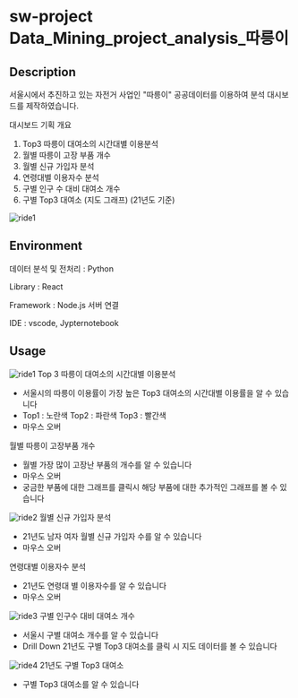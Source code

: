 # sw-project Data_Mining_project_analysis_따릉이
 

## Description
서울시에서 추진하고 있는 자전거 사업인 "따릉이" 공공데이터를 이용하여 분석 대시보드를 제작하였습니다. 

대시보드 기획 개요
 1.	Top3 따릉이 대여소의 시간대별 이용분석 
 2.	월별 따릉이 고장 부품 개수
 3.	월별 신규 가입자 분석
 4.	연령대별 이용자수 분석
 5.	구별 인구 수 대비 대여소 개수
 6.	구별 Top3 대여소 (지도 그래프)
(21년도 기준)


![ride1](https://github.com/Nahyun-K/sw-project/assets/80201895/e14e59ce-e59a-4f44-bd20-a025a9e5f6d2)


## Environment
데이터 분석 및 전처리 : Python

Library : React

Framework : Node.js 서버 연결

IDE : vscode, Jypternotebook 


## Usage

![ride1](https://github.com/Nahyun-K/sw-project/assets/80201895/e14e59ce-e59a-4f44-bd20-a025a9e5f6d2)
Top 3 따릉이 대여소의 시간대별 이용분석
- 서울시의 따릉이 이용률이 가장 높은 Top3 대여소의 시간대별 이용률을 알 수 있습니다
- Top1 : 노란색 Top2 : 파란색 Top3 : 빨간색
- 마우스 오버

월별 따릉이 고장부품 개수
- 월별 가장 많이 고장난 부품의 개수를 알 수 있습니다
- 마우스 오버
- 궁금한 부품에 대한 그래프를 클릭시 해당 부품에 대한 추가적인 그래프를 볼 수 있습니다

![ride2](https://github.com/Nahyun-K/sw-project/assets/80201895/56dad15f-2057-4af3-a3bd-6891e29c17ff)
월별 신규 가입자 분석
- 21년도 남자 여자 월별 신규 가입자 수를 알 수 있습니다
- 마우스 오버
  
연령대별 이용자수 분석
- 21년도 연령대 별 이용자수를 알 수 있습니다
- 마우스 오버

![ride3](https://github.com/Nahyun-K/sw-project/assets/80201895/e68c43fb-2362-49ac-9206-4e32d71714a7)
구별 인구수 대비 대여소 개수
- 서울시 구별 대여소 개수를 알 수 있습니다
- Drill Down 21년도 구별 Top3 대여소를 클릭 시 지도 데이터를 볼 수 있습니다 

![ride4](https://github.com/Nahyun-K/sw-project/assets/80201895/f93e9587-9883-477b-9ec5-382eac459e82)
21년도 구별 Top3 대여소
- 구별 Top3 대여소를 알 수 있습니다

